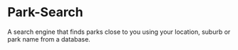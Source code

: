 # Park-Search
A search engine that finds parks close to you using your location, suburb or park name from a database.
